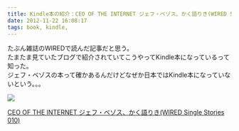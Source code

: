 ```yaml
---
title: Kindle本の紹介：CEO OF THE INTERNET ジェフ・ベゾス、かく語りき(WIRED Single Stories 010)
date: 2012-11-22 16:08:17
tags: book, kindle,
---
```


たぶん雑誌のWIREDで読んだ記事だと思う。<br>
たまたま見ていたブログで紹介されていてこうやってKindle本になっているって知った。<br>
ジェフ・ベゾスの本って確かあるんだけどなぜか日本ではKindle本になっていないという。。。

<div class="amazon-wrapper">
<p class="amazon-image">
<a href="http://www.amazon.co.jp/gp/product/B007Z95CNO/ref=as_li_ss_il?ie=UTF8&camp=247&creative=7399&creativeASIN=B007Z95CNO&linkCode=as2&tag=uuuu-22"><img border="0" src="http://ws.assoc-amazon.jp/widgets/q?_encoding=UTF8&ASIN=B007Z95CNO&Format=_SL160_&ID=AsinImage&MarketPlace=JP&ServiceVersion=20070822&WS=1&tag=uuuu-22" ></a><img src="http://www.assoc-amazon.jp/e/ir?t=uuuu-22&l=as2&o=9&a=B007Z95CNO" width="1" height="1" border="0" alt="" style="border:none !important; margin:0px !important;" />
</p>
<p class="amazon-text">
<a href="http://www.amazon.co.jp/gp/product/B007Z95CNO/ref=as_li_ss_tl?ie=UTF8&camp=247&creative=7399&creativeASIN=B007Z95CNO&linkCode=as2&tag=uuuu-22">CEO OF THE INTERNET ジェフ・ベゾス、かく語りき(WIRED Single Stories 010)</a><img src="http://www.assoc-amazon.jp/e/ir?t=uuuu-22&l=as2&o=9&a=B007Z95CNO" width="1" height="1" border="0" alt="" style="border:none !important; margin:0px !important;" />
</p>
</div>

